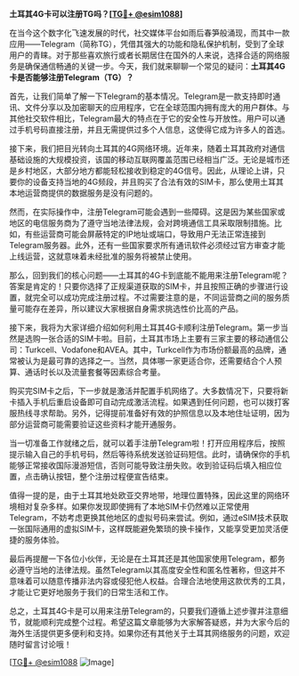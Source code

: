 **土耳其4G卡可以注册TG吗？[[TG💪+ @esim1088](https://t.me/s/esim1088)]**

在当今这个数字化飞速发展的时代，社交媒体平台如雨后春笋般涌现，而其中一款应用——Telegram（简称TG），凭借其强大的功能和隐私保护机制，受到了全球用户的青睐。对于那些喜欢旅行或者长期居住在国外的人来说，选择合适的网络服务是确保通信畅通的关键一步。今天，我们就来聊聊一个常见的疑问：**土耳其4G卡是否能够注册Telegram（TG）？**

首先，让我们简单了解一下Telegram的基本情况。Telegram是一款支持即时通讯、文件分享以及加密聊天的应用程序，它在全球范围内拥有庞大的用户群体。与其他社交软件相比，Telegram最大的特点在于它的安全性与开放性。用户可以通过手机号码直接注册，并且无需提供过多个人信息，这使得它成为许多人的首选。

接下来，我们把目光转向土耳其的4G网络环境。近年来，随着土耳其政府对通信基础设施的大规模投资，该国的移动互联网覆盖范围已经相当广泛。无论是城市还是乡村地区，大部分地方都能轻松接收到稳定的4G信号。因此，从理论上讲，只要你的设备支持当地的4G频段，并且购买了合法有效的SIM卡，那么使用土耳其本地运营商提供的数据服务是没有问题的。

然而，在实际操作中，注册Telegram可能会遇到一些障碍。这是因为某些国家或地区的电信服务商为了遵守当地法律法规，会对跨境通信工具采取限制措施。比如，有些运营商可能会屏蔽特定的IP地址或端口，导致用户无法正常连接到Telegram服务器。此外，还有一些国家要求所有通讯软件必须经过官方审查才能上线运营，这就意味着未经批准的服务将被禁止使用。

那么，回到我们的核心问题——土耳其的4G卡到底能不能用来注册Telegram呢？答案是肯定的！只要你选择了正规渠道获取的SIM卡，并且按照正确的步骤进行设置，就完全可以成功完成注册过程。不过需要注意的是，不同运营商之间的服务质量可能存在差异，所以建议大家根据自身需求挑选性价比高的产品。

接下来，我将为大家详细介绍如何利用土耳其4G卡顺利注册Telegram。第一步当然是选购一张合适的SIM卡啦。目前，土耳其市场上主要有三家主要的移动通信公司：Turkcell、Vodafone和AVEA。其中，Turkcell作为市场份额最高的品牌，通常被认为是最可靠的选择之一。当然，具体哪一家更适合你，还需要结合个人预算、通话时长以及流量套餐等因素综合考量。

购买完SIM卡之后，下一步就是激活并配置手机网络了。大多数情况下，只要将新卡插入手机后重启设备即可自动完成激活流程。如果遇到任何问题，也可以拨打客服热线寻求帮助。另外，记得提前准备好有效的护照信息以及本地住址证明，因为部分运营商可能需要验证这些资料才能开通服务。

当一切准备工作就绪之后，就可以着手注册Telegram啦！打开应用程序后，按照提示输入自己的手机号码，然后等待系统发送验证码短信。此时，请确保你的手机能够正常接收国际漫游短信，否则可能导致注册失败。收到验证码后填入相应位置，点击确认按钮，整个注册过程便宣告结束。

值得一提的是，由于土耳其地处欧亚交界地带，地理位置特殊，因此这里的网络环境相对复杂多样。如果你发现即使拥有了本地SIM卡仍然难以正常使用Telegram，不妨考虑更换其他地区的虚拟号码来尝试。例如，通过eSIM技术获取一张国际通用的虚拟SIM卡，这样既能避免繁琐的换卡操作，又能享受更加灵活便捷的服务体验。

最后再提醒一下各位小伙伴，无论是在土耳其还是其他国家使用Telegram，都务必遵守当地的法律法规。虽然Telegram以其高度安全性和匿名性著称，但这并不意味着可以随意传播非法内容或侵犯他人权益。合理合法地使用这款优秀的工具，才能让它更好地服务于我们的日常生活和工作。

总之，土耳其4G卡是可以用来注册Telegram的，只要我们遵循上述步骤并注意细节，就能顺利完成整个过程。希望这篇文章能够为大家解答疑惑，并为大家今后的海外生活提供更多便利和支持。如果你还有其他关于土耳其网络服务的问题，欢迎随时留言讨论哦！

[[TG💪+ @esim1088](https://t.me/s/esim1088) ![Image](https://i.postimg.cc/4NQfJmqS/Snipaste-2025-05-13-00-14-12.png)]